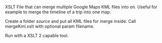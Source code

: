XSLT File that can merge multiple Google Maps KML files into on.
Useful for example to merge the timeline of a trip into one map.

Create a folder *source* and put all KML files for merge inside.
Call mergeKml.xslt with optional param filename.

Run with a XSLT 2 capable tool.